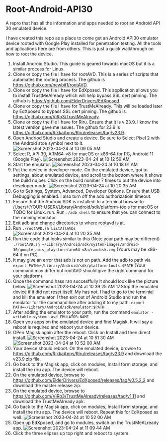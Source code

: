 # Root-Android-API30
A repro that has all the information and apps needed to root an Android API 30 emulated device.

I have created this repo as a place to come get an Android API30 emulator device rooted with Google Play installed for penetration testing. All the tools and aplications here are from others. This is just a quick walkthrough on how to root the device.

1. Install Android Studio. This guide is geared towards macOS but it is a similar process for Linux.
2. Clone or copy the file I have for rootAVD.  This is a series of scripts that automates the rooting process. The github is https://github.com/newbit1/rootAVD.
3. Clone or copy the file I have for EdXposed. This application allows you to install TrustMeAlready which will help bypass SSL cert pinning. The github is https://github.com/ElderDrivers/EdXposed.
4. Clone or copy the file I have for TrustMeAlready. This will be loaded later by EdXposed to bypass SSL cert pinning. The github is https://github.com/ViRb3/TrustMeAlready.
5. Clone or copy the file I have for Riru. Ensure that it is v 23.9. I know the latest version gave me issues. The github for 23.9 is https://github.com/RikkaApps/Riru/releases/tag/v23.9.
6. Open Andriod Studio and create a device. Be sure to Select Pixel 2 with the Android stoe symbol next to it.
![Screenshot 2023-04-24 at 10 09 05 AM](https://user-images.githubusercontent.com/130098009/234039076-010b91a4-fe37-4be8-a35c-0ab7b58eb0fb.png)
7. Select R, API 30, ARM64-v8 for macOS or x86-64 for PC, Android 11 (Google Play).
![Screenshot 2023-04-24 at 10 12 59 AM](https://user-images.githubusercontent.com/130098009/234040328-337b01d3-2744-4cdc-8bc5-22555b65c92a.png)
8. Start the emulator.
![Screenshot 2023-04-24 at 10 18 01 AM](https://user-images.githubusercontent.com/130098009/234041096-1af3ddb4-80a9-47ad-9a27-985167f2c5d1.png)
9. Put the device in developer mode. On the emulated device, got to settings, about emulated device, and scroll to the bottom where it shows the build nu,ber. Click on the build number 7 times to put the device into developer mode.
![Screenshot 2023-04-24 at 10 20 35 AM](https://user-images.githubusercontent.com/130098009/234041707-1713ee1e-b394-460e-8076-9591032e7d93.png)
10. Go to Settings, System, Advanced, Developer Options. Ensure that USB Debugging is enabled. I also turn off the adb authorizatioin timeout.
11. Ensure that the Android SDK is installed. In a terminal browse to /Users/(YOUR-USER)/Library/Android/sdk/platform-tools for macOS or TODO for Linux. run. Run `./adb shell` to ensure that you can connect to the running emulator.
12. Exit adb and change directories to where rootavd is at.
13. Run `./rootAVD.sh ListAllAVDs`
![Screenshot 2023-04-24 at 10 20 35 AM](https://user-images.githubusercontent.com/130098009/234045221-00a3aa46-8247-4f3c-a9a2-1fe2453cf7ef.png)
14. Run the code that looks similar to this (Note your path may be different) `./rootAVD.sh ~/Library/Android/sdk/system-images/android-30/google_apis_playstore/arm64-v8a/ramdisk.img` (Yours may be x86-64 if on PC).
15. It may give an error that adb is not on path. Add the adb to path via `export PATH=~/Library/Android/sdk/platform-tools:$PATH` (Your command may differ but rootAVD should give the right command for your platform)
16. Once the command hass ran succesffully it should look like the picture below.
![Screenshot 2023-04-24 at 10 39 25 AM](https://user-images.githubusercontent.com/130098009/234047010-43cdd220-c57b-4ccc-86d7-e8f96fcf911e.png)
17.Stop the emulated device if it did not reset itself. My has not. I had to go to the terminial and kill the emulator. I then exit out of Android Studio and run the emulator for the command line after adding it to my path. `export PATH=~/Library/Android/sdk/emulator:$PATH`
18. After adding the emulator to your path, run the command `emulator -writable-system -avd EMULATOR-NAME`
19. Open you apps on the emulated device and find Magisk. It will say a reboot is required and reboot your device. 
20. OPen Magisk again after the reboot.  Click on Install and then direct install.
![Screenshot 2023-04-24 at 10 51 30 AM](https://user-images.githubusercontent.com/130098009/234050001-5a156d36-6a95-4973-af03-6a7a8dd16b22.png)
![Screenshot 2023-04-24 at 10 52 00 AM](https://user-images.githubusercontent.com/130098009/234050210-1d813817-8fbf-4826-8bf9-ce9f11c7f065.png)
21. Your device should reboot. On the emulated device, browse to https://github.com/RikkaApps/Riru/releases/tag/v23.9 and download the v23.9 zip file.
22. Go back to the Magisk app, click on modules, Install form storage, and install the riru app. The device will reboot.
23. On the emulated device, browse to https://github.com/ElderDrivers/EdXposed/releases/tag/v0.5.2.2 and download the master release zip.
24. On the emulated device, browse to https://github.com/ViRb3/TrustMeAlready/releases/tag/v1.11 and download the TrustMeAlready apk.
25. Go back to the Magisk app, click on modules, Install form storage, and install the riru app. The device will reboot. Repeat this for EdXposed as well.
![Screenshot 2023-04-24 at 10 52 00 AM](https://user-images.githubusercontent.com/130098009/234052492-76bed0e7-d762-4b61-8d8e-153001cf9565.png)
26. Open up EdXposed, and go to modules, switch on the TrustMeALready app.
![Screenshot 2023-04-24 at 11 09 44 AM](https://user-images.githubusercontent.com/130098009/234054491-60371c8e-ea09-44ba-802d-ee5aff99002f.png)
27. Click the three elipses up top right and reboot to system



